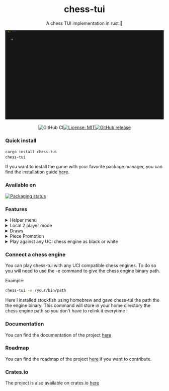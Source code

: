 <div align="center">
<h1>chess-tui</h1>
A chess TUI implementation in rust 🦀

![board](./examples/play_against_white_bot.gif)

<div>

  ![GitHub CI](https://github.com/thomas-mauran/chess-tui/actions/workflows/flow_test_build_push.yml/badge.svg)[![License: MIT](https://img.shields.io/badge/License-MIT-yellow.svg)](https://opensource.org/licenses/MIT)[![GitHub release](https://img.shields.io/github/v/release/thomas-mauran/chess-tui?color=success)](https://github.com/thomas-mauran/chess-tui/releases/latest)
  </div>
</div>

### Quick install

```bash
cargo install chess-tui
chess-tui
```

If you want to install the game with your favorite package manager, you can find the installation guide [here](https://thomas-mauran.github.io/chess-tui/docs/Installation/Packaging%20status).

### Available on
[![Packaging status](https://repology.org/badge/vertical-allrepos/chess-tui.svg)](https://repology.org/project/chess-tui/versions)

### Features

<details>
  <summary>Helper menu</summary>
  <img src="./examples/helper.gif" alt="Helper menu" />
</details>
<details>
  <summary>Local 2 player mode</summary>
  <img src="./examples/demo.gif" alt="Helper menu" />
</details>
<details>
  <summary>Draws</summary>
  <ul>
  <li>Stalemate</li>
  <li>50 moves rules</li>
  <li>3 time repetition of the same position</li>
  </ul>
</details>
<details>
  <summary>Piece Promotion</summary>
  no demo available yet
</details>
<details>
  <summary>Play against any UCI chess engine as black or white</summary>
  <h3>Play the white pieces</h3>
  <img src="./examples/play_against_white_bot.gif" alt="Play against a chess engine as white" />

  <h3>Play the black pieces</h3>
  <img src="./examples/play_against_black_bot.gif" alt="Play against a chess engine as black" />
</details>

### Connect a chess engine

You can play chess-tui with any UCI compatible chess engines. To do so you will need to use the -e command to give the chess engine binary path.

Example:

```bash
chess-tui -e /your/bin/path
```

Here I installed stockfish using homebrew and gave chess-tui the path the the engine binary.
This command will store in your home directory the chess engine path so you don't have to relink it everytime !

### Documentation

You can find the documentation of the project [here](https://thomas-mauran.github.io/chess-tui/docs/Intro)

### Roadmap

You can find the roadmap of the project [here](https://github.com/users/thomas-mauran/projects/4) if you want to contribute.

### Crates.io

The project is also available on crates.io [here](https://crates.io/crates/chess-tui)